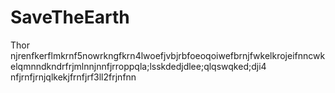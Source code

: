 # SaveTheEarth
Thor
njrenfkerflmkrnf5nowrkngfkrn4lwoefjvbjrbfoeoqoiwefbrnjfwkelkrojeifnncwkelqmnndkndrfrjmlnnjnnfjrroppqla;lsskdedjdlee;qlqswqked;dji4
nfjrnfjrnjqlkekjfrnfjrf3ll2frjnfnn